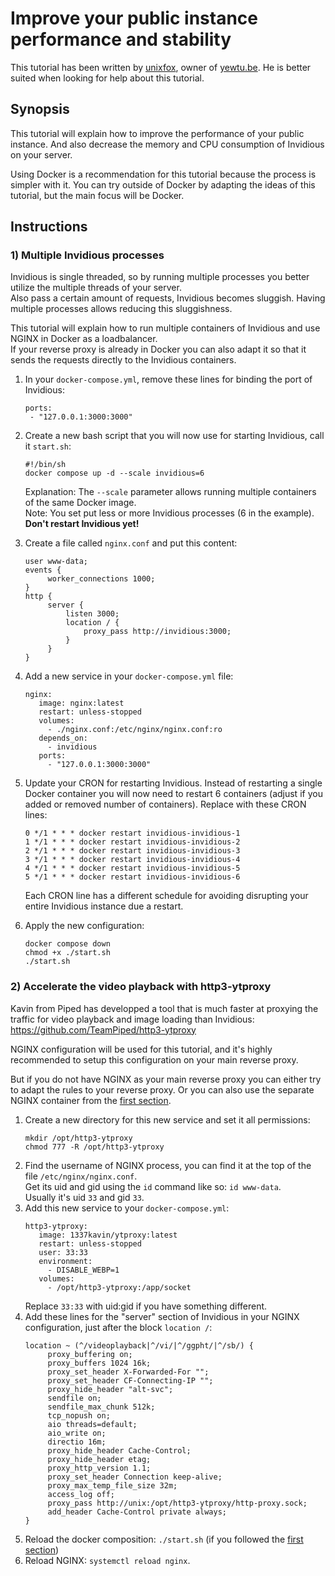 # Improve your public instance performance and stability

This tutorial has been written by [unixfox](https://github.com/unixfox), owner of [yewtu.be](https://yewtu.be/). He is better suited when looking for help about this tutorial.

## Synopsis

This tutorial will explain how to improve the performance of your public instance. And also decrease the memory and CPU consumption of Invidious on your server.

Using Docker is a recommendation for this tutorial because the process is simpler with it. You can try outside of Docker by adapting the ideas of this tutorial, but the main focus will be Docker.

## Instructions

### 1) Multiple Invidious processes

Invidious is single threaded, so by running multiple processes you better utilize the multiple threads of your server.  
Also pass a certain amount of requests, Invidious becomes sluggish. Having multiple processes allows reducing this sluggishness.

This tutorial will explain how to run multiple containers of Invidious and use NGINX in Docker as a loadbalancer.  
If your reverse proxy is already in Docker you can also adapt it so that it sends the requests directly to the Invidious containers.

1. In your `docker-compose.yml`, remove these lines for binding the port of Invidious:
   ```
   ports:
    - "127.0.0.1:3000:3000"
   ```
2. Create a new bash script that you will now use for starting Invidious, call it `start.sh`:
   ```
   #!/bin/sh
   docker compose up -d --scale invidious=6
   ```
   Explanation: The `--scale` parameter allows running multiple containers of the same Docker image.  
   Note: You set put less or more Invidious processes (6 in the example).  
   **Don't restart Invidious yet!**
3. Create a file called `nginx.conf` and put this content:
   ```
   user www-data;
   events {
        worker_connections 1000;
   }
   http {
        server {
            listen 3000;
            location / {
                proxy_pass http://invidious:3000;
            }
        }
   }
   ```
4. Add a new service in your `docker-compose.yml` file:
   ```
   nginx:
      image: nginx:latest
      restart: unless-stopped
      volumes:
        - ./nginx.conf:/etc/nginx/nginx.conf:ro
      depends_on:
        - invidious
      ports:
        - "127.0.0.1:3000:3000"
   ```

5. Update your CRON for restarting Invidious.
   Instead of restarting a single Docker container you will now need to restart 6 containers (adjust if you added or removed number of containers).
   Replace with these CRON lines:
   ```
   0 */1 * * * docker restart invidious-invidious-1
   1 */1 * * * docker restart invidious-invidious-2
   2 */1 * * * docker restart invidious-invidious-3
   3 */1 * * * docker restart invidious-invidious-4
   4 */1 * * * docker restart invidious-invidious-5
   5 */1 * * * docker restart invidious-invidious-6
   ```
   Each CRON line has a different schedule for avoiding disrupting your entire Invidious instance due a restart.
6. Apply the new configuration:
   ```
   docker compose down
   chmod +x ./start.sh
   ./start.sh
   ```

### 2) Accelerate the video playback with http3-ytproxy

Kavin from Piped has developped a tool that is much faster at proxying the traffic for video playback and image loading than Invidious: https://github.com/TeamPiped/http3-ytproxy

NGINX configuration will be used for this tutorial, and it's highly recommended to setup this configuration on your main reverse proxy.

But if you do not have NGINX as your main reverse proxy you can either try to adapt the rules to your reverse proxy. Or you can also use the separate NGINX container from the [first section](#1-multiple-invidious-processes).

1. Create a new directory for this new service and set it all permissions:
   ```
   mkdir /opt/http3-ytproxy
   chmod 777 -R /opt/http3-ytproxy
   ```
2. Find the username of NGINX process, you can find it at the top of the file `/etc/nginx/nginx.conf`.  
   Get its uid and gid using the `id` command like so: `id www-data`.  
   Usually it's uid `33` and gid `33`.
3. Add this new service to your `docker-compose.yml`:
   ```
   http3-ytproxy:
      image: 1337kavin/ytproxy:latest
      restart: unless-stopped
      user: 33:33
      environment:
        - DISABLE_WEBP=1
      volumes:
        - /opt/http3-ytproxy:/app/socket
   ```
   Replace `33:33` with uid:gid if you have something different.
4. Add these lines for the "server" section of Invidious in your NGINX configuration, just after the block `location /`:
   ```
   location ~ (^/videoplayback|^/vi/|^/ggpht/|^/sb/) {
        proxy_buffering on;
        proxy_buffers 1024 16k;
        proxy_set_header X-Forwarded-For "";
        proxy_set_header CF-Connecting-IP "";
        proxy_hide_header "alt-svc";
        sendfile on;
        sendfile_max_chunk 512k;
        tcp_nopush on;
        aio threads=default;
        aio_write on;
        directio 16m;
        proxy_hide_header Cache-Control;
        proxy_hide_header etag;
        proxy_http_version 1.1;
        proxy_set_header Connection keep-alive;
        proxy_max_temp_file_size 32m;
        access_log off;
        proxy_pass http://unix:/opt/http3-ytproxy/http-proxy.sock;
        add_header Cache-Control private always;
   }
   ```
5. Reload the docker composition: `./start.sh` (if you followed the [first section](#1-multiple-invidious-processes))
6. Reload NGINX: `systemctl reload nginx`.